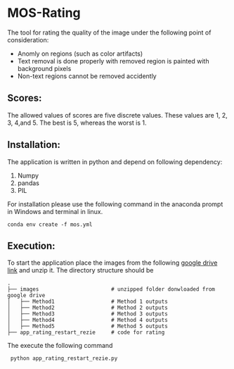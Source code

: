 # MOS-Rating
The tool for rating the quality of the image under the following point of consideration:

* Anomly on regions (such as color artifacts)
* Text removal is done properly with removed region is painted with background pixels
* Non-text regions cannot be removed accidently 

## Scores: 
The allowed values of scores are five discrete values. These values are 1, 2, 3, 4,and 5. The best is 5, whereas the worst is 1.

## Installation:

The application is written in python and depend on following dependency:
1. Numpy
2. pandas
3. PIL

For installation please use the following command in the anaconda prompt in Windows and terminal in linux.


```conda env create -f mos.yml```

## Execution:
To start the application place the images from the following [google drive link](https://drive.google.com/drive/folders/1PzC4oPg953FuzZvwnqquXFHQZDi9dnnI?usp=sharing) and unzip it. The directory structure should be 

    .
    ├── images                       # unzipped folder donwloaded from google drive 
    │   ├── Method1                  # Method 1 outputs
    │   ├── Method2                  # Method 2 outputs
    │   ├── Method3                  # Method 3 outputs
    │   ├── Method4                  # Method 4 outputs
    │   ├── Method5                  # Method 5 outputs
    ├── app_rating_restart_rezie     # code for rating 
    
The execute the following command

``` python app_rating_restart_rezie.py```





